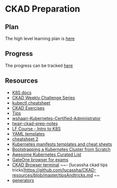 # CKAD Preparation

## Plan
The high level learning plan is [here](https://github.com/rohitsardesai50/ckad-prep/blob/master/plan.md)

## Progress
The progress can be tracked [here](https://github.com/rohitsardesai50/ckad-prep/blob/master/progress.md)

## Resources
- [K8S docs](https://kubernetes.io/docs)
- [CKAD Weekly Challenge Series](https://codeburst.io/kubernetes-ckad-weekly-challenges-overview-and-tips-7282b36a2681)
- [kubectl cheatsheet](https://kubernetes.io/docs/reference/kubectl/cheatsheet/)
- [CKAD Exercises](https://github.com/dgkanatsios/CKAD-exercises)
- [Tips](https://medium.com/chotot/tips-tricks-to-pass-certified-kubernetes-application-developer-ckad-exam-67c9e1b32e6e)
- [wshaari-Kubernetes-Certified-Administrator](https://github.com/walidshaari/Kubernetes-Certified-Administrator/blob/master/README-ckad.md)
- [twajr-ckad-prep-notes](https://github.com/twajr/ckad-prep-notes/blob/master/README.md)
- [LF Course - Intro to K8S](https://courses.edx.org/courses/course-v1:LinuxFoundationX+LFS158x+1T2018/course/)
- [YAML templates](https://github.com/dennyzhang/kubernetes-yaml-templates)
- [cheatsheet 2](https://cheatsheet.dennyzhang.com/cheatsheet-kubernetes-A4)
- [Kubernetes manifests templates and cheat sheets](https://github.com/nkuba/k8s-admin-helper)
- [Bootstrapping a Kubernetes Cluster from Scratch](https://github.com/nkuba/k8s-cluster-bootstrap/tree/master/manual-way)
- [Awesome Kubernetes Curated List](https://github.com/ramitsurana/awesome-kubernetes)
- [GateOne browser for exams](https://github.com/liftoff/GateOne/)
- [CKAD Browser terminal](https://codeburst.io/the-ckad-browser-terminal-10fab2e8122e)
~~- [lucassha ckad tips tricks]https://github.com/lucassha/CKAD-resources/blob/master/tipsAndtricks.md ~~
- [generators](https://medium.com/@atharvac.cloud/kubernetes-deep-dive-part-3-generators-for-quick-poc-6cac698f08eb)

